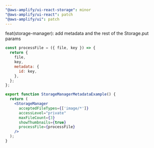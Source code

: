 ```yaml
---
"@aws-amplify/ui-react-storage": minor
"@aws-amplify/ui-react": patch
"@aws-amplify/ui": patch
---
```


feat(storage-manager): add metadata and the rest of the Storage.put params

```jsx
const processFile = ({ file, key }) => {
  return {
    file,
    key,
    metadata: {
      id: key,
    },
  };
};

export function StorageManagerMetadataExample() {
  return (
    <StorageManager
      acceptedFileTypes={['image/*']}
      accessLevel="private"
      maxFileCount={3}
      showThumbnails={true}
      processFile={processFile}
    />
  );
}
```
